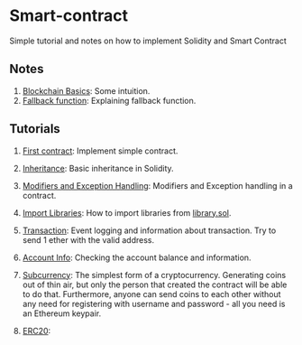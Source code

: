 # Smart-contract

Simple tutorial and notes on how to implement Solidity and Smart Contract

## Notes

1. [Blockchain Basics](http://solidity.readthedocs.io/en/v0.4.24/introduction-to-smart-contracts.html): Some intuition.
2. [Fallback function](../master/fallback.md): Explaining fallback function.

## Tutorials

1. [First contract](../master/firstContract.sol): Implement simple contract.

2. [Inheritance](../master/Inheritance.sol): Basic inheritance in Solidity.

3. [Modifiers and Exception Handling](../master/CustomModifiersErrorHandling.sol): Modifiers and Exception handling in a contract.

4. [Import Libraries](../master/ImportLibraries.sol): How to import libraries from [library.sol](../blob/master/library.sol).

5. [Transaction](../master/transaction.sol): Event logging and information about transaction. Try to send 1 ether with the valid address.

6. [Account Info](../master/accountInfo.sol): Checking the account balance and information.

7. [Subcurrency](../master/subCurrency): The simplest form of a cryptocurrency. Generating coins out of thin air, but only the person that created the contract will be able to do that. Furthermore, anyone can send coins to each other without any need for registering with username and password - all you need is an Ethereum keypair. 

8. [ERC20]():